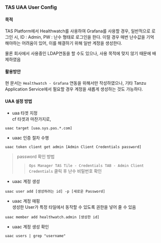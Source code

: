 ### TAS UAA User Config


#### 목적
TAS Platform에서 Healthwatch를 사용하여 Grafana를 사용할 경우, 
일반적으로 로그인 시, ID : Admin, PW : 난수 형태로 로그인을 한다.
이럴 경우 매번 난수값을 기억해야하는 어려움이 있어, 이를 해결하기 위해 일반 계정을 생성한다.

물론 회사에서 사용중인 LDAP연동을 할 수도 있으나, 사용 목적에 맞지 않기 때문에 배제하였음



#### 활용방안
현 문서는 `Healthwatch - Grafana` 연동을 위해서만 작성하였으나, 
기타 Tanzu Application Service에서 필요할 경우 계정을 새롭게 생성하는 것도 가능하다.

#### UAA 설정 방법

* uaa 타겟 지정\
cf 타겟과 마찬가지로, 
```
uaac target [uaa.sys.pas.*.com] 
```

* uaac 인증 절차 수행
```
uaac token client get admin [Admin Client Credentials password]
```
> password 확인 방법
>>`Ops Manager TAS Tile - Credentials TAB - Admin Client Credentials` 클릭 후 난수 비밀번호 확인

* uaac 계정 생성
```
uaac user add [생성하려는 id] -p [새로운 Password]
```
* uaac 계정 매핑\
생성한 User가 특정 타일에서 동작할 수 있도록 권한을 넣어 줄 수 있음
```
uaac member add healthwatch.admin [생성한 id] 
```

* uaac 계정 생성 확인
```
uaac users | grep "username"
```
